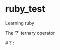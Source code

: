 # ruby_test
Learning ruby

The '?' ternary operator

#<condition> ? <result if condition is true> : <result if condition is false>
